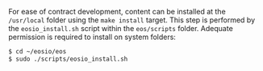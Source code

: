 
For ease of contract development, content can be installed at the `/usr/local` folder using the `make install` target. This step is performed by the `eosio_install.sh` script within the `eos/scripts` folder. Adequate permission is required to install on system folders:

```sh
$ cd ~/eosio/eos
$ sudo ./scripts/eosio_install.sh
```
